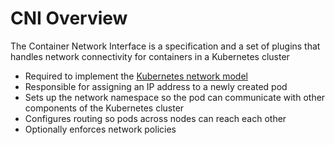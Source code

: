 # CNI Overview

The Container Network Interface is a specification and a set of plugins that handles network connectivity for containers in a Kubernetes cluster

* Required to implement the [Kubernetes network model](https://kubernetes.io/docs/concepts/services-networking/#the-kubernetes-network-model)
* Responsible for assigning an IP address to a newly created pod
* Sets up the network namespace so the pod can communicate with other components of the Kubernetes cluster
* Configures routing so pods across nodes can reach each other
* Optionally enforces network policies